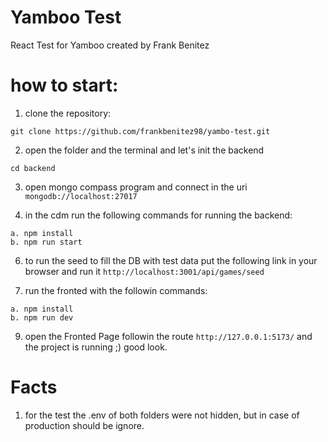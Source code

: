 # Yamboo Test

React Test for Yamboo
created by Frank Benitez

# how to start:

1. clone the repository:

```
git clone https://github.com/frankbenitez98/yambo-test.git
```

2. open the folder and the terminal and let's init the backend

```
cd backend
```

3. open mongo compass program and connect in the uri `mongodb://localhost:27017`

4. in the cdm run the following commands for running the backend:

```
a. npm install
b. npm run start
```

6. to run the seed to fill the DB with test data put the following link in your browser and run it `http://localhost:3001/api/games/seed`

7. run the fronted with the followin commands:

```
a. npm install
b. npm run dev
```

9. open the Fronted Page followin the route `http://127.0.0.1:5173/` and the project is running ;) good look.

# Facts

1. for the test the .env of both folders were not hidden, but in case of production should be ignore.
